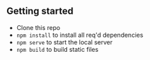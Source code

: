 ## Getting started

- Clone this repo
- `npm install` to install all req'd dependencies
- `npm serve` to start the local server
- `npm build` to build static files
